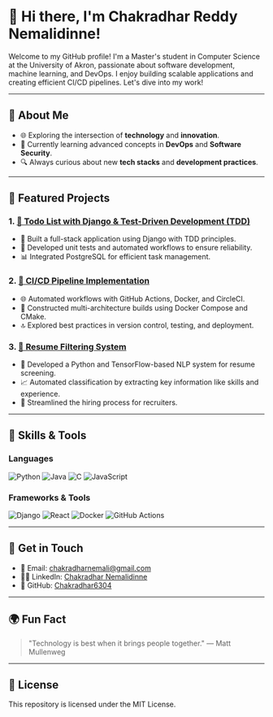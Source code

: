 # 👋 Hi there, I'm **Chakradhar Reddy Nemalidinne**!

Welcome to my GitHub profile! I'm a Master's student in Computer Science at the University of Akron, passionate about software development, machine learning, and DevOps. I enjoy building scalable applications and creating efficient CI/CD pipelines. Let's dive into my work!

---

## 🎨 About Me

- 🌐 Exploring the intersection of **technology** and **innovation**.
- 🌟 Currently learning advanced concepts in **DevOps** and **Software Security**.
- 🔍 Always curious about new **tech stacks** and **development practices**.

---

## 🚀 Featured Projects

### 1. [🌿 Todo List with Django & Test-Driven Development (TDD)]([https://github.com/Chakradhar6304/To-do-List-Django])

- 🎨 Built a full-stack application using Django with TDD principles.
- 🔧 Developed unit tests and automated workflows to ensure reliability.
- 📊 Integrated PostgreSQL for efficient task management.

### 2. [🚜 CI/CD Pipeline Implementation](https://github.com/Chakradhar6304/ci-cd-pipeline)

- 🌐 Automated workflows with GitHub Actions, Docker, and CircleCI.
- 🔄 Constructed multi-architecture builds using Docker Compose and CMake.
- 🔝 Explored best practices in version control, testing, and deployment.

### 3. [🔧 Resume Filtering System](https://github.com/Chakradhar6304/resume-filtering-system)

- 🧬 Developed a Python and TensorFlow-based NLP system for resume screening.
- 📈 Automated classification by extracting key information like skills and experience.
- 🔄 Streamlined the hiring process for recruiters.

---

## 🔧 Skills & Tools

### Languages
![Python](https://img.shields.io/badge/-Python-3776AB?style=for-the-badge&logo=python&logoColor=white)
![Java](https://img.shields.io/badge/-Java-007396?style=for-the-badge&logo=java&logoColor=white)
![C](https://img.shields.io/badge/-C-A8B9CC?style=for-the-badge&logo=c&logoColor=white)
![JavaScript](https://img.shields.io/badge/-JavaScript-F7DF1E?style=for-the-badge&logo=javascript&logoColor=black)

### Frameworks & Tools
![Django](https://img.shields.io/badge/-Django-092E20?style=for-the-badge&logo=django&logoColor=white)
![React](https://img.shields.io/badge/-React-61DAFB?style=for-the-badge&logo=react&logoColor=black)
![Docker](https://img.shields.io/badge/-Docker-2496ED?style=for-the-badge&logo=docker&logoColor=white)
![GitHub Actions](https://img.shields.io/badge/-GitHub%20Actions-2088FF?style=for-the-badge&logo=github-actions&logoColor=white)

---

## 📩 Get in Touch

- 📧 Email: [chakradharnemali@gmail.com](mailto:chakradharnemali@gmail.com)
- 👨‍🎓 LinkedIn: [Chakradhar Nemalidinne](https://linkedin.com/in/chakradhar-n)
- 🔧 GitHub: [Chakradhar6304](https://github.com/Chakradhar6304)

---

## 🌍 Fun Fact

> "Technology is best when it brings people together." — Matt Mullenweg

---

## 📜 License

This repository is licensed under the MIT License.

